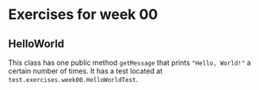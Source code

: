 # Exercises for week 00

## HelloWorld

This class has one public method `getMessage` that prints `"Hello, World!"` a 
certain number of times. It has a test located at `test.exercises.week00.HelloWorldTest`.